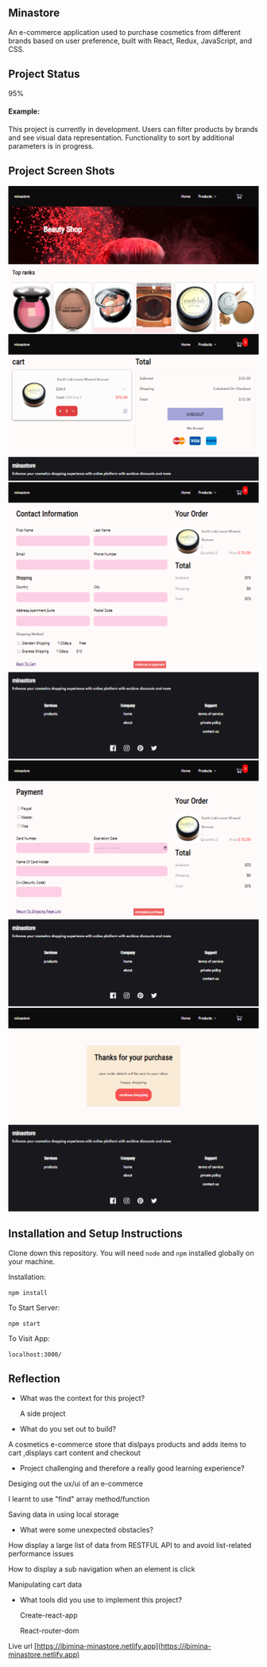 ## Minastore

An e-commerce application used to purchase cosmetics from different brands based on user preference, built with React, Redux, JavaScript, and CSS.

## Project Status

95%


#### Example:

This project is currently in development. Users can filter products by brands and see visual data representation. Functionality to sort by additional parameters is in progress.

## Project Screen Shots

![image](Capture122.png)
![image](Capture125.png)
![image](Capture126.png)
![image](Capture127.png)
![image](Capture128.png)
## Installation and Setup Instructions

Clone down this repository. You will need `node` and `npm` installed globally on your machine.

Installation:

`npm install`

To Start Server:

`npm start`

To Visit App:

`localhost:3000/`

## Reflection

- What was the context for this project?

  A side project

- What do you set out to build?

A cosmetics e-commerce store that dislpays products and adds items to cart ,displays cart content and checkout

- Project challenging and therefore a really good learning experience?

Desiging out the ux/ui of an e-commerce 

I learnt to use "find" array method/function

Saving data in using local storage


- What were some unexpected obstacles?

How display a large list of data from RESTFUL API to and avoid list-related performance issues

How to display a sub navigation when an element is click

Manipulating cart data

- What tools did you use to implement this project?
 
  Create-react-app

  React-router-dom

 
Live url [https://ibimina-minastore.netlify.app](https://ibimina-minastore.netlify.app)
